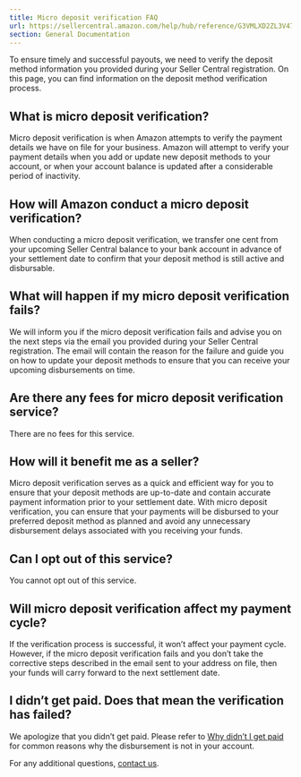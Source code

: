 ```yaml
---
title: Micro deposit verification FAQ
url: https://sellercentral.amazon.com/help/hub/reference/G3VMLXD2ZL3V47JC
section: General Documentation
---
```


To ensure timely and successful payouts, we need to verify the deposit method
information you provided during your Seller Central registration. On this
page, you can find information on the deposit method verification process.

## What is micro deposit verification?

Micro deposit verification is when Amazon attempts to verify the payment
details we have on file for your business. Amazon will attempt to verify your
payment details when you add or update new deposit methods to your account, or
when your account balance is updated after a considerable period of
inactivity.

## How will Amazon conduct a micro deposit verification?

When conducting a micro deposit verification, we transfer one cent from your
upcoming Seller Central balance to your bank account in advance of your
settlement date to confirm that your deposit method is still active and
disbursable.

## What will happen if my micro deposit verification fails?

We will inform you if the micro deposit verification fails and advise you on
the next steps via the email you provided during your Seller Central
registration. The email will contain the reason for the failure and guide you
on how to update your deposit methods to ensure that you can receive your
upcoming disbursements on time.

## Are there any fees for micro deposit verification service?

There are no fees for this service.

## How will it benefit me as a seller?

Micro deposit verification serves as a quick and efficient way for you to
ensure that your deposit methods are up-to-date and contain accurate payment
information prior to your settlement date. With micro deposit verification,
you can ensure that your payments will be disbursed to your preferred deposit
method as planned and avoid any unnecessary disbursement delays associated
with you receiving your funds.

## Can I opt out of this service?

You cannot opt out of this service.

## Will micro deposit verification affect my payment cycle?

If the verification process is successful, it won’t affect your payment cycle.
However, if the micro deposit verification fails and you don’t take the
corrective steps described in the email sent to your address on file, then
your funds will carry forward to the next settlement date.

## I didn’t get paid. Does that mean the verification has failed?

We apologize that you didn’t get paid. Please refer to [Why didn’t I get
paid](/gp/help/G19301) for common reasons why the disbursement is not in your
account.

For any additional questions, [contact us](/help/center).

